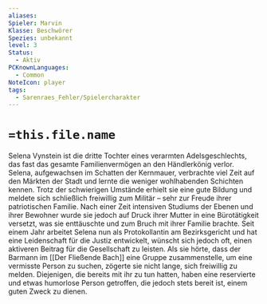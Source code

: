 ```yaml
---
aliases: 
Spieler: Marvin
Klasse: Beschwörer
Spezies: unbekannt
level: 3
Status:
  - Aktiv
PCKnownLanguages:
  - Common
NoteIcon: player
tags:
  - Sarenraes_Fehler/Spielercharakter
---
```

# `=this.file.name`
Selena Vynstein ist die dritte Tochter eines verarmten Adelsgeschlechts, das fast das gesamte Familienvermögen an den Händlerkönig verlor. Selena, aufgewachsen im Schatten der Kernmauer, verbrachte viel Zeit auf den Märkten der Stadt und lernte die weniger wohlhabenden Schichten kennen. Trotz der schwierigen Umstände erhielt sie eine gute Bildung und meldete sich schließlich freiwillig zum Militär – sehr zur Freude ihrer patriotischen Familie. Nach einer Zeit intensiven Studiums der Ebenen und ihrer Bewohner wurde sie jedoch auf Druck ihrer Mutter in eine Bürotätigkeit versetzt, was sie enttäuschte und zum Bruch mit ihrer Familie brachte. Seit einem Jahr arbeitet Selena nun als Protokollantin am Bezirksgericht und hat eine Leidenschaft für die Justiz entwickelt, wünscht sich jedoch oft, einen aktiveren Beitrag für die Gesellschaft zu leisten. Als sie hörte, dass der Barmann im [[Der Fließende Bach]] eine Gruppe zusammenstelle, um eine vermisste Person zu suchen, zögerte sie nicht lange, sich freiwillig zu melden. Diejenigen, die bereits mit ihr zu tun hatten, haben eine reservierte und etwas humorlose Person getroffen, die jedoch stets bereit ist, einem guten Zweck zu dienen.











